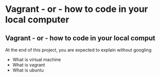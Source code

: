 # Vagrant - or - how to code in your local computer
## Vagrant - or - how to code in your local comput
At the end of this project, you are expected to explain without googling
* What is virtual machine
* What is vagrant
* What is ubuntu
